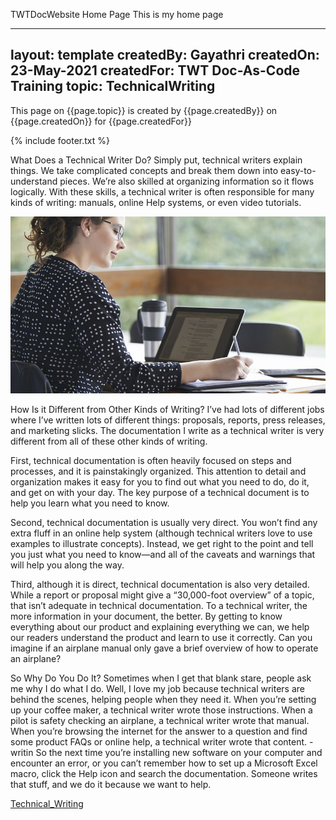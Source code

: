 
TWTDocWebsite Home Page
This is my home page


---
layout: template
createdBy: Gayathri
createdOn: 23-May-2021
createdFor: TWT Doc-As-Code Training
topic: TechnicalWriting
---


This page on {{page.topic}} is created by {{page.createdBy}} on {{page.createdOn}} for {{page.createdFor}}

{% include footer.txt %}

What Does a Technical Writer Do?
Simply put, technical writers explain things. We take complicated concepts and break them down into easy-to-understand pieces. We’re also skilled at organizing information so it flows logically. With these skills, a technical writer is often responsible for many kinds of writing: manuals, online Help systems, or even video tutorials.

![Image](topics/technical-writing.jpg)


How Is it Different from Other Kinds of Writing?
I’ve had lots of different jobs where I’ve written lots of different things: proposals, reports, press releases, and marketing slicks. The documentation I write as a technical writer is very different from all of these other kinds of writing.

First, technical documentation is often heavily focused on steps and processes, and it is painstakingly organized. This attention to detail and organization makes it easy for you to find out what you need to do, do it, and get on with your day. The key purpose of a technical document is to help you learn what you need to know.

Second, technical documentation is usually very direct. You won’t find any extra fluff in an online help system (although technical writers love to use examples to illustrate concepts). Instead, we get right to the point and tell you just what you need to know—and all of the caveats and warnings that will help you along the way.

Third, although it is direct, technical documentation is also very detailed. While a report or proposal might give a “30,000-foot overview” of a topic, that isn’t adequate in technical documentation. To a technical writer, the more information in your document, the better. By getting to know everything about our product and explaining everything we can, we help our readers understand the product and learn to use it correctly. Can you imagine if an airplane manual only gave a brief overview of how to operate an airplane?

So Why Do You Do It?
Sometimes when I get that blank stare, people ask me why I do what I do. Well, I love my job because technical writers are behind the scenes, helping people when they need it. When you’re setting up your coffee maker, a technical writer wrote those instructions. When a pilot is safety checking an airplane, a technical writer wrote that manual. When you’re browsing the internet for the answer to a question and find some product FAQs or online help, a technical writer wrote that content.
-writin
So the next time you’re installing new software on your computer and encounter an error, or you can’t remember how to set up a Microsoft Excel macro, click the Help icon and search the documentation. Someone writes that stuff, and we do it because we want to help.

[Technical_Writing](topics/tech_writing.md)

